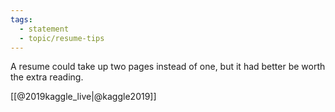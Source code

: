 ```yaml
---
tags: 
  - statement
  - topic/resume-tips
---
```

A resume could take up two pages instead of one, but it had better be worth the extra reading.

[[@2019kaggle_live|@kaggle2019]]